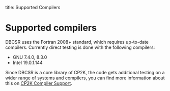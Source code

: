 title: Supported Compilers

# Supported compilers

DBCSR uses the Fortran 2008+ standard, which requires up-to-date compilers.
Currently direct testing is done with the following compilers:

* GNU 7.4.0, 8.3.0
* Intel 19.0.1.144

Since DBCSR is a core library of CP2K, the code gets additional testing on a
wider range of systems and compilers, you can find more information about this
on [CP2K Compiler Support](https://www.cp2k.org/dev:compiler_support).
